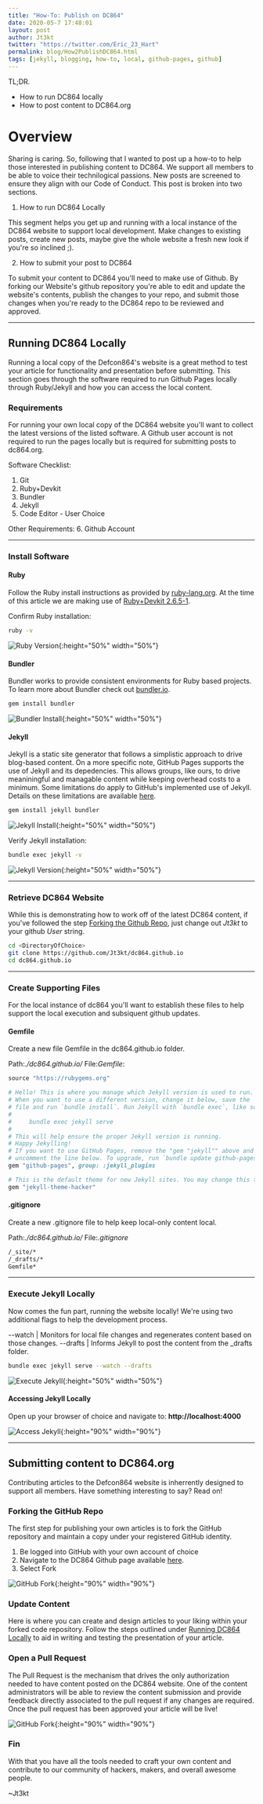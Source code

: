 ```yaml
---
title: "How-To: Publish on DC864"
date: 2020-05-7 17:48:01
layout: post
author: Jt3kt
twitter: "https://twitter.com/Eric_23_Hart"
permalink: blog/How2PublishDC864.html
tags: [jekyll, blogging, how-to, local, github-pages, github]
---
```

TL;DR.
- How to run DC864 locally
- How to post content to DC864.org

# Overview
Sharing is caring.  So, following that I wanted to post up a how-to to help those interested in publishing content to DC864.  We support all members to be able to voice their technilogical passions.  New posts are screened to ensure they align with our Code of Conduct.  This post is broken into two sections.  

1) How to run DC864 Locally

This segment helps you get up and running with a local instance of the DC864 website to support local development.  Make changes to existing posts, create new posts, maybe give the whole website a fresh new look if you're so inclined ;).  

2) How to submit your post to DC864

To submit your content to DC864 you'll need to make use of Github.  By forking our Website's github repository you're able to edit and update the website's contents, publish the changes to your repo, and submit those changes when you're ready to the DC864 repo to be reviewed and approved.  

---
## Running DC864 Locally
Running a local copy of the Defcon864's website is a great method to test your article for functionality and presentation before submitting.  This section goes through the software required to run Github Pages locally through Ruby/Jekyll and how you can access the local content.

### Requirements
For running your own local copy of the DC864 website you'll want to collect the latest versions of the listed software.  A Github user account is not required to run the pages locally but is required for submitting posts to dc864.org.  

Software Checklist:
1. Git
2. Ruby+Devkit
3. Bundler
4. Jekyll
5. Code Editor - User Choice

Other Requirements:
6. Github Account

---
### Install Software
#### Ruby
Follow the Ruby install instructions as provided by <a href="https://www.ruby-lang.org/en/documentation/installation/" target = "_blank">ruby-lang.org</a>.  At the time of this article we are making use of <a href="https://github.com/oneclick/rubyinstaller2/releases/download/RubyInstaller-2.6.5-1/rubyinstaller-devkit-2.6.5-1-x64.exe" target = "_blank">Ruby+Devkit 2.6.5-1</a>.

Confirm Ruby installation:
```bash
ruby -v
```
![Ruby Version](/images/jtekt/host2post/RubyVersion.png){:height="50%" width="50%"}

#### Bundler
Bundler works to provide consistent environments for Ruby based projects.  To learn more about Bundler check out <a href="https://bundler.io/" target = "_blank">bundler.io</a>.

```bash
gem install bundler
```
![Bundler Install](/images/jtekt/host2post/BundlerInstall.png){:height="50%" width="50%"}

#### Jekyll
Jekyll is a static site generator that follows a simplistic approach to drive blog-based content.  On a more specific note, GitHub Pages supports the use of Jekyll and its depedencies.  This allows groups, like ours, to drive meaniningful and managable content while keeping overhead costs to a minimum.  Some limitations do apply to GitHub's implemented use of Jekyll.  Details on these limitations are available <a href="https://jekyllrb.com/docs/github-pages/" target = "_blank">here</a>.

```bash
gem install jekyll bundler
```
![Jekyll Install](/images/jtekt/host2post/JekyllInstall.png){:height="50%" width="50%"}

Verify Jekyll installation:
```bash
bundle exec jekyll -v
```
![Jekyll Version](/images/jtekt/host2post/JekyllVersion.png){:height="50%" width="50%"}

---
### Retrieve DC864 Website
While this is demonstrating how to work off of the latest DC864 content, if you've followed the step [Forking the Github Repo](#forking-the-github-repo), just change out <em>Jt3kt</em> to your github <em>User</em> string.

```bash
cd <DirectoryOfChoice>
git clone https://github.com/Jt3kt/dc864.github.io
cd dc864.github.io
```
---
### Create Supporting Files
For the local instance of dc864 you'll want to establish these files to help support the local execution and subsiquent github updates. 

#### Gemfile
Create a new file Gemfile in the dc864.github.io folder. 

Path:<em>./dc864.github.io/</em>  File:<em>Gemfile</em>:
```ruby
source "https://rubygems.org"

# Hello! This is where you manage which Jekyll version is used to run.
# When you want to use a different version, change it below, save the
# file and run `bundle install`. Run Jekyll with `bundle exec`, like so:
#
#     bundle exec jekyll serve
#
# This will help ensure the proper Jekyll version is running.
# Happy Jekylling!
# If you want to use GitHub Pages, remove the "gem "jekyll"" above and
# uncomment the line below. To upgrade, run `bundle update github-pages`.
gem "github-pages", group: :jekyll_plugins

# This is the default theme for new Jekyll sites. You may change this to anything you like.
gem "jekyll-theme-hacker"
```

#### .gitignore
Create a new .gitignore file to help keep local-only content local.

Path:<em>./dc864.github.io/</em>  File:<em>.gitignore</em>
```txt
/_site/*
/_drafts/*
Gemfile*
```

---

### Execute Jekyll Locally
Now comes the fun part, running the website locally!  We're using two additional flags to help the development process.  

\-\-watch | Monitors for local file changes and regenerates content based on those changes.
\-\-drafts | Informs Jekyll to post the content from the _drafts folder.

```bash
bundle exec jekyll serve --watch --drafts
```
![Execute Jekyll](/images/jtekt/host2post/JekyllExecute.png){:height="50%" width="50%"}

#### Accessing Jekyll Locally
Open up your browser of choice and navigate to: **http://localhost:4000**

![Access Jekyll](/images/jtekt/host2post/AccessLocal.png){:height="90%" width="90%"}

---

## Submitting content to DC864.org
Contributing articles to the Defcon864 website is inherrently designed to support all members.  Have something interesting to say?  Read on!

### Forking the GitHub Repo
The first step for publishing your own articles is to fork the GitHub repository and maintain a copy under your registered GitHub identity.  

1.  Be logged into GitHub with your own account of choice
2.  Navigate to the DC864 Github page available <a href="https://github.com/Jt3kt/dc864.github.io" target = "_blank">here</a>.
3.  Select Fork

![GitHub Fork](/images/jtekt/host2post/GitHubFork.png){:height="90%" width="90%"}

### Update Content
Here is where you can create and design articles to your liking within your forked code repository.  Follow the steps outlined under [Running DC864 Locally](#running-dc864-locally) to aid in writing and testing the presentation of your article.

### Open a Pull Request
The Pull Request is the mechanism that drives the only authorization needed to have content posted on the DC864 website.  One of the content administrators will be able to review the content submission and provide feedback directly associated to the pull request if any changes are required.  Once the pull request has been approved your article will be live!

![GitHub Fork](/images/jtekt/host2post/GitHubPull.png){:height="90%" width="90%"}

### Fin
With that you have all the tools needed to craft your own content and contribute to our community of hackers, makers, and overall awesome people.  

~Jt3kt